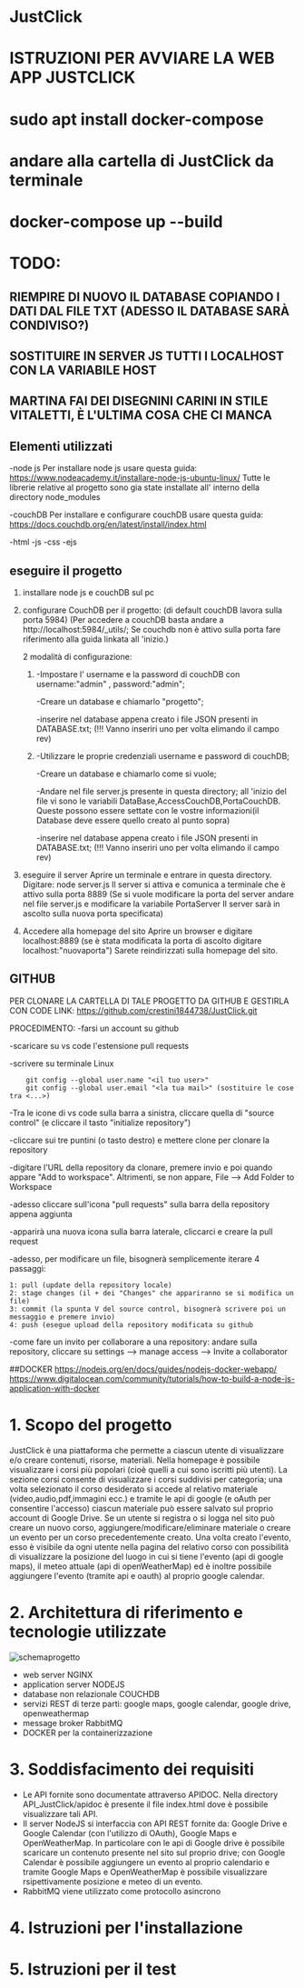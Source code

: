 # JustClick
# ISTRUZIONI PER AVVIARE LA WEB APP JUSTCLICK
# sudo apt install docker-compose
# andare alla cartella di JustClick da terminale
# docker-compose up --build

# TODO:
## RIEMPIRE DI NUOVO IL DATABASE COPIANDO I DATI DAL FILE TXT (ADESSO IL DATABASE SARÀ CONDIVISO?)
## SOSTITUIRE IN SERVER JS TUTTI I LOCALHOST CON LA VARIABILE HOST
## MARTINA FAI DEI DISEGNINI CARINI IN STILE VITALETTI, È L'ULTIMA COSA CHE CI MANCA

## Elementi utilizzati
-node js 
Per installare node js usare questa guida: https://www.nodeacademy.it/installare-node-js-ubuntu-linux/
Tutte le librerie relative al progetto sono gia state installate all' interno della directory node_modules

-couchDB
Per installare e configurare couchDB usare questa guida: https://docs.couchdb.org/en/latest/install/index.html

-html
-js
-css
-ejs

## eseguire il progetto
1) installare node js e couchDB sul pc

2) configurare CouchDB per il progetto:
	(di default couchDB lavora sulla porta 5984)
	(Per accedere a couchDB basta andare a http://localhost:5984/_utils/;
	Se couchdb non è attivo sulla porta fare riferimento alla  guida linkata all 'inizio.)

	2 modalità di configurazione:

	1)
		-Impostare l' username e la password di couchDB con username:"admin" , password:"admin";

		-Creare un database e chiamarlo "progetto";

		-inserire nel database appena creato i file JSON presenti in DATABASE.txt;
		 (!!! Vanno inseriri uno per volta elimando il campo rev) 
	
	2)
		-Utilizzare le proprie credenziali username e password di couchDB;

		-Creare un database e chiamarlo come si vuole;

		-Andare nel file server.js presente in questa directory; 
		 all 'inizio del file vi sono le variabili DataBase,AccessCouchDB,PortaCouchDB.
		 Queste possono essere settate con le vostre informazioni(il Database deve essere quello creato al punto sopra)

		 -inserire nel database appena creato i file JSON presenti in DATABASE.txt;
		 (!!! Vanno inseriri uno per volta elimando il campo rev) 

3) eseguire il server
	Aprire un terminale e entrare in questa directory.
	Digitare: node server.js 
	Il server si attiva e comunica a terminale che è attivo sulla porta 8889
	(Se si vuole modificare la porta del server andare nel file server.js e modificare la variabile PortaServer
	 Il server sarà in ascolto sulla nuova porta specificata)

4) Accedere alla homepage del sito
	Aprire un browser e digitare localhost:8889
	(se è stata modificata la porta di ascolto digitare localhost:"nuovaporta")
	Sarete reindirizzati sulla homepage del sito.


## GITHUB
PER CLONARE LA CARTELLA DI TALE PROGETTO DA GITHUB E GESTIRLA CON CODE
LINK: https://github.com/crestini1844738/JustClick.git

PROCEDIMENTO:
-farsi un account su github

-scaricare su vs code l'estensione pull requests

-scrivere su terminale Linux

        git config --global user.name "<il tuo user>"  
        git config --global user.email "<la tua mail>" (sostituire le cose tra <...>)
      
-Tra le icone di vs code sulla barra a sinistra, cliccare quella di "source control" (e cliccare il tasto "initialize repository")

-cliccare sui tre puntini (o tasto destro) e mettere clone per clonare la repository

-digitare l'URL della repository da clonare, premere invio e poi quando appare "Add to workspace". Altrimenti, se non appare, File --> Add Folder to Workspace

-adesso cliccare sull'icona "pull requests" sulla barra della repository appena aggiunta

-apparirà una nuova icona sulla barra laterale, cliccarci e creare la pull request

-adesso, per modificare un file, bisognerà semplicemente iterare 4 passaggi:

	1: pull (update della repository locale)
	2: stage changes (il + dei "Changes" che appariranno se si modifica un file)
	3: commit (la spunta V del source control, bisognerà scrivere poi un messaggio e premere invio)
	4: push (esegue upload della repository modificata su github

-come fare un invito per collaborare a una repository: andare sulla repository, cliccare su settings --> manage access --> Invite a collaborator


##DOCKER
https://nodejs.org/en/docs/guides/nodejs-docker-webapp/
https://www.digitalocean.com/community/tutorials/how-to-build-a-node-js-application-with-docker

# 1. Scopo del progetto
JustClick è una piattaforma che permette a ciascun utente di visualizzare e/o creare contenuti, risorse, materiali. Nella homepage è possibile visualizzare i corsi più popolari (cioè quelli a cui sono iscritti più utenti). La sezione corsi consente di visualizzare i corsi suddivisi per categoria; una volta selezionato il corso desiderato si accede al relativo materiale (video,audio,pdf,immagini ecc.) e tramite le api di google (e oAuth per consentire l'accesso) ciascun materiale può essere salvato sul proprio account di Google Drive.
Se un utente si registra o si logga nel sito può creare un nuovo corso, aggiungere/modificare/eliminare materiale o creare un evento per un corso precedentemente creato. Una volta creato l'evento, esso è visibile da ogni utente nella pagina del relativo corso con possibilità di visualizzare la posizione del luogo in cui si tiene l'evento (api di google maps), il meteo attuale (api di openWeatherMap) ed è inoltre possibile aggiungere l'evento (tramite api e oauth) al proprio google calendar. 

# 2. Architettura di riferimento e tecnologie utilizzate


![schemaprogetto](https://user-images.githubusercontent.com/83114944/121417331-128ed900-c96a-11eb-8f6b-e54cb89fdd43.png)

- web server NGINX
- application server NODEJS
- database non relazionale COUCHDB
- servizi REST di terze parti: google maps, google calendar, google drive, openweathermap
- message broker RabbitMQ
- DOCKER per la containerizzazione

# 3. Soddisfacimento dei requisiti
- Le API fornite sono documentate attraverso APIDOC. Nella directory API_JustClick/apidoc è presente il file index.html dove è possibile visualizzare tali API.
- Il server NodeJS si interfaccia con API REST fornite da: Google Drive e Google Calendar (con l'utilizzo di OAuth), Google Maps e OpenWeatherMap. In particolare con le api di Google drive è possibile scaricare un contenuto presente nel sito sul proprio drive; con Google Calendar è possibile aggiungere un evento al proprio calendario e tramite Google Maps e OpenWeatherMap è possibile visualizzare rsipettivamente posizione e meteo di un evento.
- RabbitMQ viene utilizzato come protocollo asincrono 

# 4. Istruzioni per l'installazione



# 5. Istruzioni per il test
